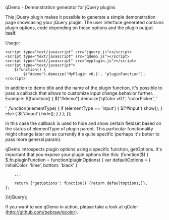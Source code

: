 qDemo - Demonstration generator for jQuery plugins

This jQuery plugin makes it possible to generate a simple demonstration page showcasing your jQuery plugin. The user interface generated contains plugin options, code depending on these options and the plugin output itself.

Usage:
<html>
<head>
    <title>Plugin Demo</title>

    <script type="text/javascript" src="jquery.js"></script>
    <script type="text/javascript" src="qdemo.js"></script>
    <script type="text/javascript" src="myplugin.js"></script>
    <script type="text/javascript">
        $(function() {
            $("#demo").demoize('MyPlugin v0.1', 'pluginFunction');
    </script>
</head>
<body>
    <div id="demo"></div>
</body>
</html>

In addition to demo title and the name of the plugin function, it's possible to pass a callback that allows to customize input change behavior further. Example:
$(function() {
    $("#demo").demoize('qColor v0.1', 'colorPicker', '<div></div>'
        ,function(elementType) {
            if (elementType == 'input') {
                $('#input').show();
            }
            else {
                $('#input').hide();
            }
        }
    );
});

In this case the callback is used to hide and show certain fieldset based on the status of elementType of plugin parent. This particular functionality might change later on as currently it's quite specific (perhaps it's better to pass more general param).

qDemo introspects plugin options using a specific function, getOptions. It's important that you expose your plugin options like this:
(function($) {
    $.fn.pluginFunction = function(pluginOptions) {
        var defaultOptions = {
            initialColor: 'lime',
            bottom: 'black'
        }

        ...

        return {'getOptions': function() {return defaultOptions;}};
    };
})(jQuery);

If you want to see qDemo in action, please take a look at qColor (http://github.com/bebraw/qcolor).
